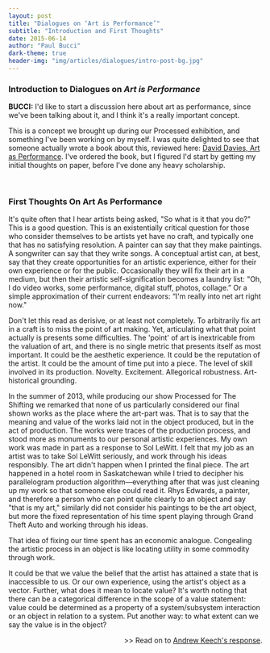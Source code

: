 ```yaml
---
layout: post
title: "Dialogues on ‘Art is Performance’"
subtitle: "Introduction and First Thoughts"
date: 2015-06-14
author: "Paul Bucci"
dark-theme: true
header-img: "img/articles/dialogues/intro-post-bg.jpg"
---
```


<h3>Introduction to Dialogues on <em>Art is Performance</em></h3>

<p><strong>BUCCI:</strong> I'd like to start a discussion here about art as performance, since we've been talking about it, and I think it's a really important concept. </p>

<p>This is a concept we brought up during our Processed exhibition, and something I've been working on by myself. I was quite delighted to see that someone actually wrote a book about this, reviewed here: <a href="http://www.uqtr.ca/AE/Vol_13/recension/Bicknell.html">David Davies, Art as Performance</a>. I've ordered the book, but I figured I'd start by getting my initial thoughts on paper, before I've done any heavy scholarship.</p>

<br />

<h3>First Thoughts On Art As Performance</h3>

<p>It's quite often that I hear artists being asked, "So what is it that you do?" This is a good question. This is an existentially critical question for those who consider themselves to be artists yet have no craft, and typically one that has no satisfying resolution. A painter can say that they make paintings. A songwriter can say that they write songs. A conceptual artist can, at best, say that they create opportunities for an artistic experience, either for their own experience or for the public. Occasionally they will fix their art in a medium, but then their artistic self-signification becomes a laundry list: "Oh, I do video works, some performance, digital stuff, photos, collage.” Or a simple approximation of their current endeavors: “I'm really into net art right now."</p>

<p>Don't let this read as derisive, or at least not completely. To arbitrarily fix art in a craft is to miss the point of art making. Yet, articulating what that point actually is presents some difficulties. The 'point' of art is inextricable from the valuation of art, and there is no single metric that presents itself as most important. It could be the aesthetic experience. It could be the reputation of the artist. It could be the amount of time put into a piece. The level of skill involved in its production. Novelty. Excitement. Allegorical robustness. Art-historical grounding.</p>

<p>In the summer of 2013, while producing our show Processed for The Shifting we remarked that none of us particularly considered our final shown works as the place where the art-part was. That is to say that the meaning and value of the works laid not in the object produced, but in the act of production. The works were traces of the production process, and stood more as monuments to our personal artistic experiences. My own work was made in part as a response to Sol LeWitt. I felt that my job as an artist was to take Sol LeWitt seriously, and work through his ideas responsibly. The art didn't happen when I printed the final piece. The art happened in a hotel room in Saskatchewan while I tried to decipher his parallelogram production algorithm—everything after that was just cleaning up my work so that someone else could read it. Rhys Edwards, a painter, and therefore a person who can point quite clearly to an object and say "that is my art," similarly did not consider his paintings to be the art object, but more the fixed representation of his time spent playing through Grand Theft Auto and working through his ideas.</p>

<p>That idea of fixing our time spent has an economic analogue. Congealing the artistic process in an object is like locating utility in some commodity through work.</p>

<p>It could be that we value the belief that the artist has attained a state that is inaccessible to us. Or our own experience, using the artist's object as a vector. Further, what does it mean to locate value? It's worth noting that there can be a categorical difference in the scope of a value statement: value could be determined as a property of a system/subsystem interaction or an object in relation to a system. Put another way: to what extent can we say the value is in the object?</p>


<p style="text-align: right">>> Read on to <a href="{{ page.next.url | prepend: site.baseurl | replace: '//', '/' }}">Andrew Keech's response</a>.</p>